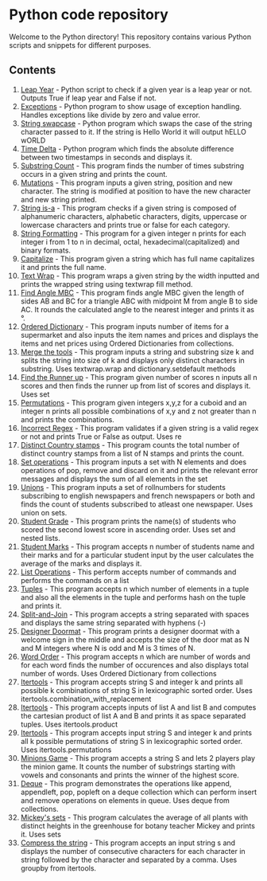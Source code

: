 # Python code repository
Welcome to the Python directory! This repository contains various Python scripts and snippets for different purposes.

## Contents
1. [Leap Year](leap.py) - Python script to check if a given year is a leap year or not. Outputs True if leap year and False if not.
2. [Exceptions](exceptions.py) - Python program to show usage of exception handling. Handles exceptions like divide by zero and value error.
3. [String swapcase](string_swapcase.py) - Python program which swaps the case of the string character passed to it. If the string is Hello World it will output hELLO wORLD
4. [Time Delta](time_delta.py) - Python program which finds the absolute difference between two timestamps in seconds and displays it.
5. [Substring Count](substring.py) - This program finds the number of times substring occurs in a given string and prints the count.
6. [Mutations](mutations.py) - This program inputs a given string, position and new character. The string is modified at position to have the new character and new string printed.
7. [String is-a](string_isa.py) - This program checks if a given string is composed of alphanumeric characters, alphabetic characters, digits, uppercase or lowercase characters and prints true or false for each category.
8. [String Formatting](string_formatting.py) - This program for a given integer n prints for each integer i from 1 to n in decimal, octal, hexadecimal(capitalized) and binary formats.
9. [Capitalize](capitalize.py) - This program given a string which has full name capitalizes it and prints the full name. 
10. [Text Wrap](text_wrap.py) - This program wraps a given string by the width inputted and prints the wrapped string using textwrap fill method.
11. [Find Angle MBC](find_angle.py) - This program finds angle MBC given the length of sides AB and BC for a triangle ABC with midpoint M from angle B to side AC. It rounds the calculated angle to the nearest integer and prints it as °.
12. [Ordered Dictionary](ordered_dictionary.py) - This program inputs number of items for a supermarket and also inputs the item names and prices and displays the items and net prices using Ordered Dictionaries from collections.
13. [Merge the tools](merge_the_tools.py) - This program inputs a string and substring 
size k and splits the string into size of k and displays only distinct characters in
substring. Uses textwrap.wrap and dictionary.setdefault methods
14. [Find the Runner up](array_print.py) - This program given number of scores n inputs all n scores and then finds the runner up from list of scores and displays it. Uses set
15. [Permutations](list_comprehension.py)  - This program given integers x,y,z for a cuboid and an integer n prints all possible combinations of x,y and z not greater than n and prints the combinations.
16. [Incorrect Regex](incorrect_regex.py) - This program validates if a given string is a valid regex or not and prints True or False as output. Uses re
17. [Distinct Country stamps](set.py) - This program counts the total number of distinct country stamps from a list of N stamps and prints the count.
18. [Set operations](set_remove.py) - This program inputs a set with N elements and does operations of pop, remove and discard on it and prints the relevant error messages and displays the sum of all elements in the set 
19. [Unions](unions.py) - This program inputs a set of rollnumbers for students subscribing to english newspapers and french newspapers or both and finds the count of students subscribed to atleast one newspaper. Uses union on sets.
20. [Student Grade](grade.py) - This program prints the name(s) of students who scored
the second lowest score in ascending order. Uses set and nested lists.
21. [Student Marks](student_marks.py) - This program accepts n number of students name and their marks and for a particular student input by the user calculates the average of the marks and displays it.
22. [List Operations](list.py) - This perform accepts number of commands and performs
the commands on a list
23. [Tuples](hash.py) - This program accepts n which number of elements in a tuple and 
also all the elements in the tuple and performs hash on the tuple and prints it.
24. [Split-and-Join](split_join.py) - This program accepts a string separated with spaces and displays the same string separated with hyphens (-)
25. [Designer Doormat](designer_doormat.py) - This program prints a designer doormat with a welcome sign in the middle and accepts the size of the door mat as N and M integers where N is odd and M is 3 times of N.
26. [Word Order](words.py) - This program accepts n which are number of words and for
each word finds the number of occurences and also displays total number of words. Uses Ordered Dictionary from collections
27. [Itertools](itertools_comb_with_replacement.py) - This program accepts string S and integer k and prints all possible k combinations of string S in lexicographic sorted order. Uses itertools.combination_with_replacement
28. [Itertools](itertools_product.py) - This program accepts inputs of list A and list B and computes the cartesian product of list A and B and prints it as space separated tuples. Uses itertools.product
29. [Itertools](itertools_permutations.py) - This program accepts input string S and integer k and prints all k possible permutations of string S in lexicographic sorted order. Uses itertools.permutations
30.  [Minions Game](minions.py) - This program accepts a string S and lets 2 players play the minion game. It counts the number of substrings starting with vowels and consonants and prints the winner of the highest score.
31. [Deque](deque.py) - This program demonstrates the operations like append, appendleft, pop, popleft on a deque collection which can perform insert and remove operations on elements in queue. Uses deque from collections.
32. [Mickey's sets](mickeys_sets.py) - This program calculates the average of all plants with distinct heights in the greenhouse for botany teacher Mickey and prints it. Uses sets
33. [Compress the string](compress_the_string.py) - This program accepts an input string s and displays the number of consecutive characters for each character in string followed by the character and separated by a comma. Uses groupby from itertools.